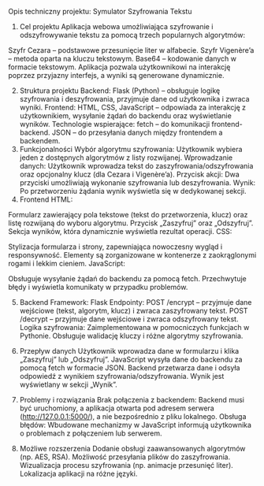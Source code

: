 Opis techniczny projektu: Symulator Szyfrowania Tekstu

1. Cel projektu
Aplikacja webowa umożliwiająca szyfrowanie i odszyfrowywanie tekstu za pomocą trzech popularnych algorytmów:

Szyfr Cezara – podstawowe przesunięcie liter w alfabecie.
Szyfr Vigenère’a – metoda oparta na kluczu tekstowym.
Base64 – kodowanie danych w formacie tekstowym.
Aplikacja pozwala użytkownikowi na interakcję poprzez przyjazny interfejs, a wyniki są generowane dynamicznie.

2. Struktura projektu
Backend: Flask (Python) – obsługuje logikę szyfrowania i deszyfrowania, przyjmuje dane od użytkownika i zwraca wyniki.
Frontend: HTML, CSS, JavaScript – odpowiada za interakcję z użytkownikiem, wysyłanie żądań do backendu oraz wyświetlanie wyników.
Technologie wspierające:
fetch – do komunikacji frontend-backend.
JSON – do przesyłania danych między frontendem a backendem.
3. Funkcjonalności
Wybór algorytmu szyfrowania:
Użytkownik wybiera jeden z dostępnych algorytmów z listy rozwijanej.
Wprowadzanie danych:
Użytkownik wprowadza tekst do zaszyfrowania/odszyfrowania oraz opcjonalny klucz (dla Cezara i Vigenère’a).
Przycisk akcji:
Dwa przyciski umożliwiają wykonanie szyfrowania lub deszyfrowania.
Wynik:
Po przetworzeniu żądania wynik wyświetla się w dedykowanej sekcji.
4. Frontend
HTML:

Formularz zawierający pola tekstowe (tekst do przetworzenia, klucz) oraz listę rozwijaną do wyboru algorytmu.
Przycisk „Zaszyfruj” oraz „Odszyfruj”.
Sekcja wyników, która dynamicznie wyświetla rezultat operacji.
CSS:

Stylizacja formularza i strony, zapewniająca nowoczesny wygląd i responsywność.
Elementy są zorganizowane w kontenerze z zaokrąglonymi rogami i lekkim cieniem.
JavaScript:

Obsługuje wysyłanie żądań do backendu za pomocą fetch.
Przechwytuje błędy i wyświetla komunikaty w przypadku problemów.

5. Backend
Framework: Flask
Endpointy:
POST /encrypt – przyjmuje dane wejściowe (tekst, algorytm, klucz) i zwraca zaszyfrowany tekst.
POST /decrypt – przyjmuje dane wejściowe i zwraca odszyfrowany tekst.
Logika szyfrowania:
Zaimplementowana w pomocniczych funkcjach w Pythonie.
Obsługuje walidację kluczy i różne algorytmy szyfrowania.

7. Przepływ danych
Użytkownik wprowadza dane w formularzu i klika „Zaszyfruj” lub „Odszyfruj”.
JavaScript wysyła dane do backendu za pomocą fetch w formacie JSON.
Backend przetwarza dane i odsyła odpowiedź z wynikiem szyfrowania/odszyfrowania.
Wynik jest wyświetlany w sekcji „Wynik”.

9. Problemy i rozwiązania
Brak połączenia z backendem: Backend musi być uruchomiony, a aplikacja otwarta pod adresem serwera (http://127.0.0.1:5000/), a nie bezpośrednio z pliku lokalnego.
Obsługa błędów: Wbudowane mechanizmy w JavaScript informują użytkownika o problemach z połączeniem lub serwerem.

11. Możliwe rozszerzenia
Dodanie obsługi zaawansowanych algorytmów (np. AES, RSA).
Możliwość przesyłania plików do zaszyfrowania.
Wizualizacja procesu szyfrowania (np. animacje przesunięć liter).
Lokalizacja aplikacji na różne języki.
